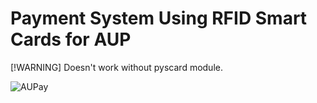 # Payment System Using RFID Smart Cards for AUP

[!WARNING] Doesn't work without pyscard module.

![AUPay](https://github.com/janicolou/AUPay/assets/68493723/94bb733a-4984-4ac2-8cd8-651907f077e5)
